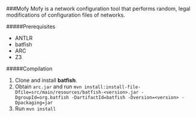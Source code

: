 ###Mofy
Mofy is a network configuration tool that performs random, legal modifications of configuration files of networks.

#####Prerequisites
* ANTLR
* batfish
* ARC
* Z3

#####Compilation
1. Clone and install **batfish**.
2. Obtain `arc.jar` and run `mvn install:install-file-Dfile=src/main/resources/batfish-<version>.jar -DgroupId=org.batfish -DartifactId=batfish -Dversion=<version> -Dpackaging=jar`
3. Run `mvn install`
